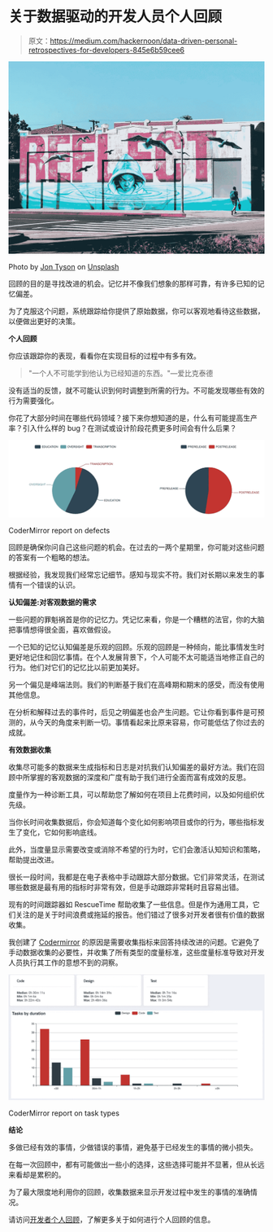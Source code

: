 # 关于数据驱动的开发人员个人回顾

> 原文：<https://medium.com/hackernoon/data-driven-personal-retrospectives-for-developers-845e6b59cee6>

![](img/a5209e0f83673c4a6cc70699942ef51b.png)

Photo by [Jon Tyson](https://unsplash.com/photos/fD3L5wxiEoo?utm_source=unsplash&utm_medium=referral&utm_content=creditCopyText) on [Unsplash](https://unsplash.com/?utm_source=unsplash&utm_medium=referral&utm_content=creditCopyText)

回顾的目的是寻找改进的机会。记忆并不像我们想象的那样可靠，有许多已知的记忆偏差。

为了克服这个问题，系统跟踪给你提供了原始数据，你可以客观地看待这些数据，以便做出更好的决策。

**个人回顾**

你应该跟踪你的表现，看看你在实现目标的过程中有多有效。

> "一个人不可能学到他认为已经知道的东西。"—爱比克泰德

没有适当的反馈，就不可能认识到何时调整到所需的行为。不可能发现哪些有效的行为需要强化。

你花了大部分时间在哪些代码领域？接下来你想知道的是，什么有可能提高生产率？引入什么样的 bug？在测试或设计阶段花费更多时间会有什么后果？

![](img/dfe504d140790e99b06cdc93c211e371.png)

CoderMirror report on defects

回顾是确保你问自己这些问题的机会。在过去的一两个星期里，你可能对这些问题的答案有一个粗略的想法。

根据经验，我发现我们经常忘记细节。感知与现实不符。我们对长期以来发生的事情有一个错误的认识。

**认知偏差:对客观数据的需求**

一些问题的罪魁祸首是你的记忆力。凭记忆来看，你是一个糟糕的法官，你的大脑把事情想得很全面，喜欢做假设。

一个已知的记忆认知偏差是乐观的回顾。乐观的回顾是一种倾向，能比事情发生时更好地记住和回忆事情。在个人发展背景下，个人可能不太可能适当地修正自己的行为。他们对它们的记忆比以前更加美好。

另一个偏见是峰端法则。我们的判断基于我们在高峰期和期末的感受，而没有使用其他信息。

在分析和解释过去的事件时，后见之明偏差也会产生问题。它让你看到事件是可预测的，从今天的角度来判断一切。事情看起来比原来容易，你可能低估了你过去的成就。

**有效数据收集**

收集尽可能多的数据来生成指标和日志是对抗我们认知偏差的最好方法。我们在回顾中所掌握的客观数据的深度和广度有助于我们进行全面而富有成效的反思。

度量作为一种诊断工具，可以帮助您了解如何在项目上花费时间，以及如何组织优先级。

当你长时间收集数据后，你会知道每个变化如何影响项目或你的行为，哪些指标发生了变化，它如何影响底线。

此外，当度量显示需要改变或消除不希望的行为时，它们会激活认知知识和策略，帮助提出改进。

很长一段时间，我都是在电子表格中手动跟踪大部分数据。它们非常灵活，在测试哪些数据是最有用的指标时非常有效，但是手动跟踪非常耗时且容易出错。

现有的时间跟踪器如 RescueTime 帮助收集了一些信息。但是作为通用工具，它们关注的是关于时间浪费或拖延的报告。他们错过了很多对开发者很有价值的数据收集。

我创建了 [Codermirror](https://www.codermirror.com/) 的原因是需要收集指标来回答持续改进的问题。它避免了手动数据收集的必要性，并收集了所有类型的度量标准，这些度量标准导致对开发人员执行其工作的意想不到的洞察。

![](img/28e0e8edc9a9410ee90d855f4a8e4956.png)

CoderMirror report on task types

**结论**

多做已经有效的事情，少做错误的事情，避免基于已经发生的事情的微小损失。

在每一次回顾中，都有可能做出一些小的选择，这些选择可能并不显著，但从长远来看却是累积的。

为了最大限度地利用你的回顾，收集数据来显示开发过程中发生的事情的准确情况。

请访问[开发者个人回顾](https://hackernoon.com/personal-retrospectives-for-developers-e5d86813d65a)，了解更多关于如何进行个人回顾的信息。
